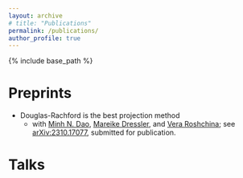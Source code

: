 ```yaml
---
layout: archive
# title: "Publications"
permalink: /publications/
author_profile: true
---
```


{% include base_path %}

Preprints
======
* Douglas-Rachford is the best projection method
  * with [Minh N. Dao](https://sites.google.com/site/daonminh/), [Mareike Dressler](https://web.maths.unsw.edu.au/~mdressler/index.html), and [Vera Roshchina](https://www.veraroshchina.com/); see [arXiv:2310.17077](https://arxiv.org/abs/2310.17077), submitted for publication.

Talks
======
